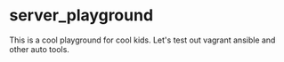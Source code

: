 # server_playground
This is a cool playground for cool kids. Let's test out vagrant ansible and other auto tools.
